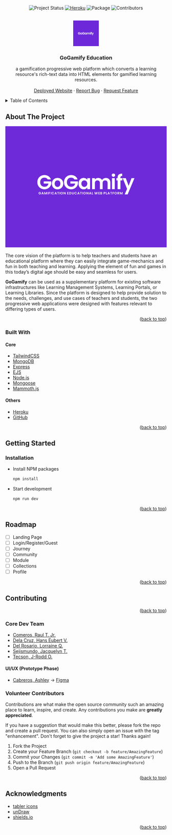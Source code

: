 <div id="top"></div>

<!-- This README is generated from Othneil Drew's README template, please check it out: https://github.com/othneildrew/Best-README-Template -->

<div align="center">

![Project Status][project-status-shield]
[![Heroku][heroku-shield]][heroku-url]
![Package][package-shield]
![Contributors][contributors-shield]

</div>

<!-- PROJECT LOGO -->
<br />
<div align="center">
  <a href="https://github.com/noice-noise/GoGamify-Students">
    <img src="images/logo.png" alt="Logo" width="80" height="80">
  </a>

  <h3 align="center">GoGamify Education</h3>

  <p align="center">
    a gamification progressive web platform which converts a learning resource's rich-text data into HTML elements for gamified learning resources.
    <br />
    <br />
    <a href="https://gogamify-education.herokuapp.com/">Deployed Website</a>
    ·
    <a href="https://github.com/noice-noise/GoGamify-Students/issues">Report Bug</a>
    ·
    <a href="https://github.com/noice-noise/GoGamify-Students/issues">Request Feature</a>
  </p>
</div>

<!-- TABLE OF CONTENTS -->
<details>
  <summary>Table of Contents</summary>
  <ol>
    <li>
      <a href="#about-the-project">About The Project</a>
      <ul>
        <li><a href="#built-with">Built With</a></li>
      </ul>
    </li>
    <li>
      <a href="#getting-started">Getting Started</a>
      <ul>
        <li><a href="#installation">Installation</a></li>
      </ul>
    </li>
    <li><a href="#usage">Usage</a></li>
    <li><a href="#roadmap">Roadmap</a></li>
    <li><a href="#contributing">Contributing</a></li>
    <li><a href="#acknowledgments">Acknowledgments</a></li>
  </ol>
</details>

<!-- ABOUT THE PROJECT -->

## About The Project

![Project Banner][project-banner]

The core vision of the platform is to help teachers and students have an educational
platform where they can easily integrate game-mechanics and fun in both teaching and
learning. Applying the element of fun and games in this today’s digital age should be easy and
seamless for users.

**GoGamify** can be used as a supplementary platform for existing software infrastructures
like Learning Management Systems, Learning Portals, or Learning Libraries. Since the platform
is designed to help provide solution to the needs, challenges, and use cases of teachers and
students, the two progressive web applications were designed with features relevant to differing
types of users.

<p align="right">(<a href="#top">back to top</a>)</p>

### Built With

#### Core

- [TailwindCSS](https://tailwindcss.com/)
- [MongoDB](https://www.mongodb.com/)
- [Express](https://expressjs.com/)
- [EJS](https://ejs.co/)
- [Node.js](https://nodejs.org/en/about/)
- [Mongoose](https://mongoosejs.com/)
- [Mammoth.js](https://github.com/mwilliamson/mammoth.js/)

#### Others

- [Heroku](heroku.com/)
- [GitHub](heroku.com/)

<p align="right">(<a href="#top">back to top</a>)</p>

<!-- GETTING STARTED -->

## Getting Started

### Installation

- Install NPM packages
  ```sh
  npm install
  ```
- Start development
  ```sh
  npm run dev
  ```

<p align="right">(<a href="#top">back to top</a>)</p>

<!-- ROADMAP -->

## Roadmap

- [ ] Landing Page
- [ ] Login/Register/Guest
- [ ] Journey
- [ ] Community
- [ ] Module
- [ ] Collections
- [ ] Profile

<p align="right">(<a href="#top">back to top</a>)</p>

<!-- CONTRIBUTING -->

## Contributing

<p align="right">(<a href="#top">back to top</a>)</p>

### Core Dev Team

- [Comeros, Raul T. Jr.](https://github.com/noice-noise/)
- [Dela Cruz, Hans Eubert V.](https://github.com/Bee-Gin-er16)
- [Del Rosario, Lorraine Q.](https://github.com/raine16)
- [Sejismundo, Jacquelyn T.](https://github.com/junix033101)
- [Tecson, J-Rodd O.](https://github.com/tecsytucker)

#### UI/UX (Prototype Phase) 
- [Cabreros, Ashley](https://github.com/nonradicals) → [Figma](https://www.figma.com/file/lJXTMVTe22lVxPU3jVQHoV/GoGamify?node-id=105%3A251)

### Volunteer Contributors

Contributions are what make the open source community such an amazing place to learn, inspire, and create. Any contributions you make are **greatly appreciated**.

If you have a suggestion that would make this better, please fork the repo and create a pull request. You can also simply open an issue with the tag "enhancement".
Don't forget to give the project a star! Thanks again!

1. Fork the Project
2. Create your Feature Branch (`git checkout -b feature/AmazingFeature`)
3. Commit your Changes (`git commit -m 'Add some AmazingFeature'`)
4. Push to the Branch (`git push origin feature/AmazingFeature`)
5. Open a Pull Request

<p align="right">(<a href="#top">back to top</a>)</p>

<!-- ACKNOWLEDGMENTS -->

## Acknowledgments

- [tabler icons](https://tabler-icons.io/)
- [unDraw ](https://undraw.co/)
- [shields.io](https://undraw.co/)

<p align="right">(<a href="#top">back to top</a>)</p>

<!-- MARKDOWN LINKS & IMAGES -->
<!-- https://www.markdownguide.org/basic-syntax/#reference-style-links -->

[contributors-shield]: https://img.shields.io/github/contributors/noice-noise/GoGamify-Students
[heroku-shield]: https://img.shields.io/badge/Deploy-Heroku-blueviolet
[heroku-url]: gogamify-education.herokuapp.com/
[package-shield]: https://img.shields.io/github/package-json/v/noice-noise/GoGamify-Students/master
[project-banner]: images/gogamify-banner.png
[project-status-shield]: https://img.shields.io/badge/Development-In--Progress-informational
